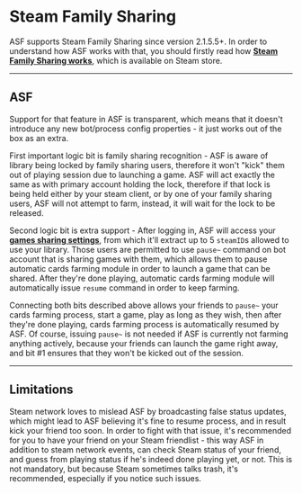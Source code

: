 # Steam Family Sharing

ASF supports Steam Family Sharing since version 2.1.5.5+. In order to understand how ASF works with that, you should firstly read how **[Steam Family Sharing works](http://store.steampowered.com/promotion/familysharing)**, which is available on Steam store.

---

## ASF

Support for that feature in ASF is transparent, which means that it doesn't introduce any new bot/process config properties - it just works out of the box as an extra.

First important logic bit is family sharing recognition - ASF is aware of library being locked by family sharing users, therefore it won't "kick" them out of playing session due to launching a game. ASF will act exactly the same as with primary account holding the lock, therefore if that lock is being held either by your steam client, or by one of your family sharing users, ASF will not attempt to farm, instead, it will wait for the lock to be released.

Second logic bit is extra support - After logging in, ASF will access your **[games sharing settings](https://store.steampowered.com/account/managedevices)**, from which it'll extract up to 5 `steamID`s allowed to use your library. Those users are permitted to use `pause~` command on bot account that is sharing games with them, which allows them to pause automatic cards farming module in order to launch a game that can be shared. After they're done playing, automatic cards farming module will automatically issue `resume` command in order to keep farming.

Connecting both bits described above allows your friends to `pause~` your cards farming process, start a game, play as long as they wish, then after they're done playing, cards farming process is automatically resumed by ASF. Of course, issuing `pause~` is not needed if ASF is currently not farming anything actively, because your friends can launch the game right away, and bit #1 ensures that they won't be kicked out of the session.

---

## Limitations

Steam network loves to mislead ASF by broadcasting false status updates, which might lead to ASF believing it's fine to resume process, and in result kick your friend too soon. In order to fight with that issue, it's recommended for you to have your friend on your Steam friendlist - this way ASF in addition to steam network events, can check Steam status of your friend, and guess from playing status if he's indeed done playing yet, or not. This is not mandatory, but because Steam sometimes talks trash, it's recommended, especially if you notice such issues.